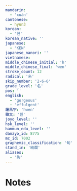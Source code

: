```yaml
---
mandarin:
  - 'xuàn'
cantonese:
  - hyun3
korean:
  - '현'
korean_native: ''
japanese:
  - 'KEN'
japanese_nanori: ''
vietnamese:
middle_chinese_initial: 'h'
middle_chinese_final: 'wen'
stroke_count: 12
radical: '糸'
skip_number: '2-6-6'
grade_level: '名'
pos: ''
english:
  - 'gorgeous'
  - 'effulgent'
羅馬字: 'hwen'
韓文: '훤'
joyo_level: ''
hsk_level: ''
hanmun_edu_level: ''
danayo_id: 8775
mc_id: 7002
graphemic_classification: '旬'
stand_in: '絢爛'
aliases:
  - '绚'
---
```


# Notes
